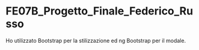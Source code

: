 # FE07B_Progetto_Finale_Federico_Russo
Ho utilizzato Bootstrap per la stilizzazione ed ng Bootstrap per il modale.
